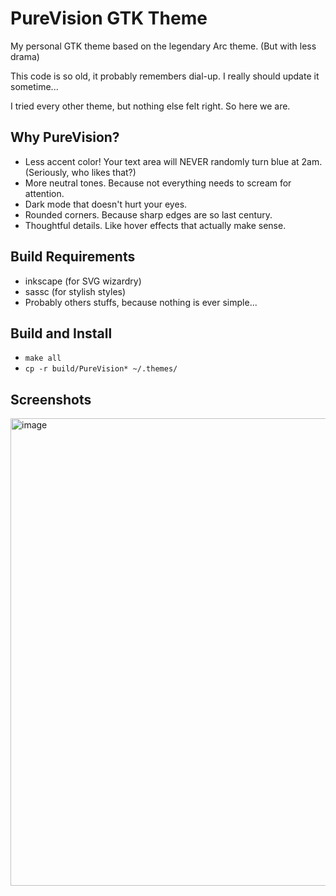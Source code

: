 # PureVision GTK Theme

My personal GTK theme based on the legendary Arc theme. (But with less drama)

This code is so old, it probably remembers dial-up. I really should update it sometime...

I tried every other theme, but nothing else felt right. So here we are.

## Why PureVision?
- Less accent color! Your text area will NEVER randomly turn blue at 2am. (Seriously, who likes that?)
- More neutral tones. Because not everything needs to scream for attention.
- Dark mode that doesn't hurt your eyes.
- Rounded corners. Because sharp edges are so last century.
- Thoughtful details. Like hover effects that actually make sense.


## Build Requirements
- inkscape (for SVG wizardry)
- sassc (for stylish styles)
- Probably others stuffs, because nothing is ever simple...

## Build and Install
- `make all` 
- `cp -r build/PureVision* ~/.themes/`


## Screenshots
<img width="1289" height="748" alt="image" src="https://github.com/user-attachments/assets/27a9e465-eb9d-4fbd-8404-b96943eaadf3" />

